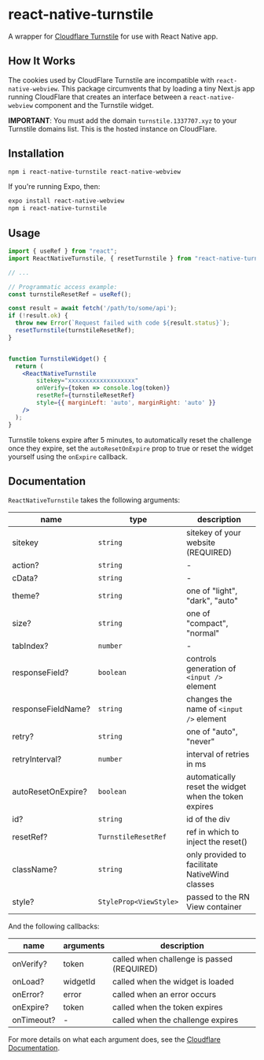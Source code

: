 # react-native-turnstile

A wrapper for [Cloudflare Turnstile](https://challenges.cloudflare.com) for use with React Native app.

## How It Works

The cookies used by CloudFlare Turnstile are incompatible with `react-native-webview`. This package circumvents that by loading a tiny Next.js app running CloudFlare that creates an interface between a `react-native-webview` component and the Turnstile widget.

**IMPORTANT**: You must add the domain `turnstile.1337707.xyz` to your Turnstile domains list. This is the hosted instance on CloudFlare.

## Installation

```sh
npm i react-native-turnstile react-native-webview
```

If you're running Expo, then:

```sh
expo install react-native-webview
npm i react-native-turnstile
```

## Usage

```jsx
import { useRef } from "react";
import ReactNativeTurnstile, { resetTurnstile } from "react-native-turnstile";

// ...

// Programmatic access example:
const turnstileResetRef = useRef();

const result = await fetch('/path/to/some/api');
if (!result.ok) {
  throw new Error(`Request failed with code ${result.status}`);
  resetTurnstile(turnstileResetRef);
}


function TurnstileWidget() {
  return (
	<ReactNativeTurnstile
		sitekey="xxxxxxxxxxxxxxxxxxx"
		onVerify={token => console.log(token)}
		resetRef={turnstileResetRef}
		style={{ marginLeft: 'auto', marginRight: 'auto' }}
	/>
  );
}
```

Turnstile tokens expire after 5 minutes, to automatically reset the challenge once they expire,
set the `autoResetOnExpire` prop to true or reset the widget yourself using the `onExpire` callback.

## Documentation

`ReactNativeTurnstile` takes the following arguments:

| name               | type                   | description                                           |
| ------------------ | ---------------------- | ----------------------------------------------------- |
| sitekey            | `string`               | sitekey of your website (REQUIRED)                    |
| action?            | `string`               | -                                                     |
| cData?             | `string`               | -                                                     |
| theme?             | `string`               | one of "light", "dark", "auto"                        |
| size?              | `string`               | one of "compact", "normal"                            |
| tabIndex?          | `number`               | -                                                     |
| responseField?     | `boolean`              | controls generation of `<input />` element            |
| responseFieldName? | `string`               | changes the name of `<input />` element               |
| retry?             | `string`               | one of "auto", "never"                                |
| retryInterval?     | `number`               | interval of retries in ms                             |
| autoResetOnExpire? | `boolean`              | automatically reset the widget when the token expires |
| id?                | `string`               | id of the div                                         |
| resetRef?          | `TurnstileResetRef`    | ref in which to inject the reset()                    |
| className?         | `string`               | only provided to facilitate NativeWind classes        |
| style?             | `StyleProp<ViewStyle>` | passed to the RN View container                       |

And the following callbacks:

| name       | arguments | description                                |
| ---------- | --------- | ------------------------------------------ |
| onVerify?  | token     | called when challenge is passed (REQUIRED) |
| onLoad?    | widgetId  | called when the widget is loaded           |
| onError?   | error     | called when an error occurs                |
| onExpire?  | token     | called when the token expires              |
| onTimeout? | -         | called when the challenge expires          |

For more details on what each argument does, see the [Cloudflare Documentation](https://developers.cloudflare.com/turnstile/get-started/client-side-rendering/#configurations).
